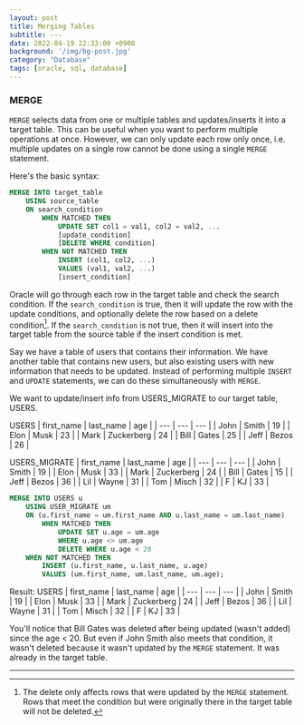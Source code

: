 ```yaml
---
layout: post
title: Merging Tables
subtitle: ---
date: 2022-04-19 22:33:00 +0900
background: '/img/bg-post.jpg'
category: "Database"
tags: [oracle, sql, database]
---
```


### MERGE
`MERGE` selects data from one or multiple tables and updates/inserts it into a target table. This can be useful when you want to perform multiple operations at once. However, we can only update each row only once, i.e. multiple updates on a single row cannot be done using a single `MERGE` statement.

Here's the basic syntax:
```sql
MERGE INTO target_table
    USING source_table
    ON search_condition
        WHEN MATCHED THEN
            UPDATE SET col1 = val1, col2 = val2, ...
            [update_condition]
            [DELETE WHERE condition]
        WHEN NOT MATCHED THEN
            INSERT (col1, col2, ...)
            VALUES (val1, val2, ...)
            [insert_condition]
```

Oracle will go through each row in the target table and check the search condition. If the `search_condition` is true, then it will update the row with the update conditions, and optionally delete the row based on a delete condition[^delete]. If the `search_condition` is not true, then it will insert into the target table from the source table if the insert condition is met. 

Say we have a table of users that contains their information. We have another table that contains new users, but also existing users with new information that needs to be updated. Instead of performing multiple `INSERT` and `UPDATE` statements, we can do these simultaneously with `MERGE`.

We want to update/insert info from USERS_MIGRATE to our target table, USERS.

USERS
| first_name | last_name | age |
| --- | --- | --- | 
| John | Smith | 19 |
| Elon | Musk | 23 |
| Mark | Zuckerberg | 24 |
| Bill | Gates | 25 |
| Jeff | Bezos | 26 |

USERS_MIGRATE
| first_name | last_name | age |
| --- | --- | --- | 
| John | Smith | 19 |
| Elon | Musk | 33 |
| Mark | Zuckerberg | 24 |
| Bill | Gates | 15 |
| Jeff | Bezos | 36 |
| Lil | Wayne | 31 |
| Tom | Misch | 32 |
| F | KJ | 33 |

```sql
MERGE INTO USERS u
    USING USER_MIGRATE um
    ON (u.first_name = um.first_name AND u.last_name = um.last_name)
        WHEN MATCHED THEN
            UPDATE SET u.age = um.age 
            WHERE u.age <> um.age
            DELETE WHERE u.age < 20
    WHEN NOT MATCHED THEN
        INSERT (u.first_name, u.last_name, u.age)
        VALUES (um.first_name, um.last_name, um.age);
```

Result:
USERS
| first_name | last_name | age |
| --- | --- | --- | 
| John | Smith | 19 |
| Elon | Musk | 33 |
| Mark | Zuckerberg | 24 |
| Jeff | Bezos | 36 |
| Lil | Wayne | 31 |
| Tom | Misch | 32 |
| F | KJ | 33 |

You'll notice that Bill Gates was deleted after being updated (wasn't added) since the age < 20. But even if John Smith also meets that condition, it wasn't deleted because it wasn't updated by the `MERGE` statement. It was already in the target table.

---
[^delete]: The delete only affects rows that were updated by the `MERGE` statement. Rows that meet the condition but were originally there in the target table will not be deleted. 